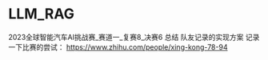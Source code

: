 # LLM_RAG
2023全球智能汽车AI挑战赛_赛道一_复赛8_决赛6 总结
队友记录的实现方案 记录一下比赛的尝试：
https://www.zhihu.com/people/xing-kong-78-94
